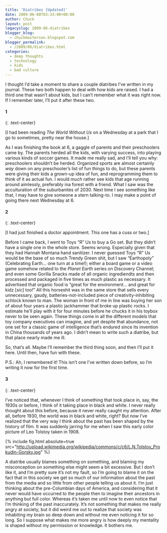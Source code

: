 ```yaml
---
title: 'Diatribes [Updated]'
date: 2009-06-08T03:33:00+00:00
author: Chuck
layout: post
legacyslug: 2009-06-diatribes
blogger_blog:
  - chuckmasterson.blogspot.com
blogger_permalink:
  - /2009/06/diatribes.html
categories:
  - deep thoughts
  - technology
  - kids
  - bad culture 
---
```


I thought I’d take a moment to share a couple diatribes I’ve written in my
journal. These two both happen to deal with how kids are raised. I had a third
one that wasn’t about kids, but I can’t remember what it was right now. If I
remember later, I’ll put it after these two.  

#### 1 
{: .text-center}

[I had been reading *The World Without Us* on a Wednesday at a park that I go
to sometimes, pretty near the house.] 

As I was finishing the book at 6, a gaggle of parents and their
preschoolers came by. The parents herded all the kids, with varying success,
into playing various kinds of soccer games. It made me really sad, and I’ll
tell you why: preschoolers shouldn’t be herded. Organized sports are almost
certainly *way* down on any preschooler’s list of fun things to do, but these
parents were giving their kids a grown-up idea of fun, and reprogramming them
to think of it as actual fun. I would *much* rather see kids that age running
around aimlessly, preferably ina forest with a friend. What I saw was the
acculturation of the suburbanites of 2030. Next time I see something like that,
I may have to give someone a stern talking-to. I may make a point of going
there next Wednesday at 6.

#### 2 
{: .text-center}


[I had just finished a doctor appointment. This one has a cuss or two.]

Before I came back, I went to Toys “Я” Us to buy a Go set. But they didn’t
have a single one in the whole store. Seems wrong. Especially given that they
had Hannah Montana hand sanitizer. I never guessed Toys “Я” Us would be the
base of so much Trendy Green shit, but I saw “Earthopoly” (Celebrating Earth…
one turn at a time!); either a board game or a video game somehow related to
the *Planet Earth* series on Discovery Channel; and even some Gorilla Snacks
made of all organic ingrediendts and then processed and packaged in five times
as much plastic as necessary. It advertised that organic food is “great for the
environment… and great for kidz [*sic*] too!” All this horseshit was in the
same store that sells every unnecessary, gaudy, batteries-not-included piece of
creativity-inhibiting schlock known to man. The woman in front of me in line
was buying her son of about four years a plastic jackhammer that broke up
plastic rocks. I estimate he’ll play with it for four minutes before he chucks
it in his toybox never to be seen again. These things come in all the different
models that toy company executives can imagine, and yet despite that abundance,
not one set for a classic game of intelligence that’s endured since its
invention in China thousands of years ago. I didn’t mean to write such a
diatribe, but that place nearly made me ill.

So, that’s all. Maybe I’ll remember the third thing soon, and then I’ll put it
here. Until then, have fun with these.

P.S.: Ah, I remembered it! This isn’t one I’ve written down before, so I’m
writing it now for the first time.

#### 3 
{: .text-center}

I’ve noticed that, whenever I think of something that took place in, say, the
1930s or before, I think of it taking place in black and white. I never really
thought about this before, because it never really caught my attention. After
all, before 1930, the world was in black and white, right? But now I’ve
realized that the very way I think about the past has been shaped by the
history of film. It was suddenly jarring for me when I saw this early color
picture of Leo Tolstoy taken in 1908.

{% include fig.html absolute=true
src="http://upload.wikimedia.org/wikipedia/commons/c/c6/L.N.Tolstoy_Prokudin-Gorsky.jpg"
%}

A diatribe usually blames something on something, and blaming my misconception
on something else might seem a bit excessive. But I don’t like it, and I’m
pretty sure it’s not my fault, so I’m going to blame it on the fact that in
this society we get so much of our information about the past from the media
and so little from other people telling us about it. I’m just thinking about
the pre-Columbian days of America, and considering that it never would have
occurred to the people then to imagine their ancestors in anything but full
color. Whereas it’s taken me until now to even notice that I’m thinking of the
past inaccurately. It’s not something that makes me really angry at society,
but it did weird me out to realize that society was inhabiting my brain so deep
down and without me even noticing it for so long. So I suppose what makes me
more angry is how deeply my mentality is shaped without my permission or
knowledge. It bothers me.

